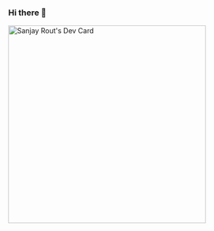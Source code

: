 ### Hi there 👋

<!--
**SKrout05/SKrout05** is a ✨ _special_ ✨ repository because its `README.md` (this file) appears on your GitHub profile.

Here are some ideas to get you started:

- 🔭 I’m currently working on ...
- 🌱 I’m currently learning ...
- 👯 I’m looking to collaborate on ...
- 🤔 I’m looking for help with ...
- 💬 Ask me about ...
- 📫 How to reach me: ...
- 😄 Pronouns: ...
- ⚡ Fun fact: ...
-->
<a href="https://app.daily.dev/san_rout"><img src="https://api.daily.dev/devcards/ea2abbbae05441ca8eaae63365d1efef.png?r=j73" width="400" alt="Sanjay Rout's Dev Card"/></a>
